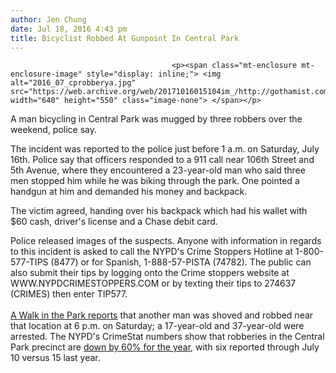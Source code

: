 ```yaml
---
author: Jen Chung
date: Jul 18, 2016 4:43 pm
title: Bicyclist Robbed At Gunpoint In Central Park 
---
```


	
										<p><span class="mt-enclosure mt-enclosure-image" style="display: inline;"> <img alt="2016_07_cprobberya.jpg" src="https://web.archive.org/web/20171016015104im_/http://gothamist.com/attachments/nyc_arts_john/2016_07_cprobberya.jpg" width="640" height="550" class="image-none"> </span></p>

<p>A man bicycling in Central Park was mugged by three robbers over the weekend, police say. </p>

<p>The incident was reported to the police just before 1 a.m. on Saturday, July 16th. Police say that officers responded to a 911 call near 106th Street and 5th Avenue, where they encountered a 23-year-old man who said three men stopped him while he was biking through the park. One pointed a handgun at him and demanded his money and backpack. </p>

<p>The victim agreed, handing over his backpack which had his wallet with $60 cash, driver&apos;s license and a Chase debit card. </p>

<p>Police released images of the suspects. Anyone with information in regards to this incident is asked to call the NYPD&apos;s Crime Stoppers Hotline at 1-800-577-TIPS (8477) or for Spanish, 1-888-57-PISTA (74782).  The public can also submit their tips by logging onto the Crime stoppers website at WWW.NYPDCRIMESTOPPERS.COM or by texting their tips to 274637 (CRIMES) then enter TIP577.<br>
 <br>
<a href="https://web.archive.org/web/20171016015104/http://awalkintheparknyc.blogspot.com/2016/07/man-robbed-in-central-park-on-park.html">A Walk in the Park reports</a> that another man was shoved and robbed near that location at 6 p.m. on Saturday; a 17-year-old and 37-year-old were arrested. The NYPD&apos;s CrimeStat numbers show that robberies in the Central Park precinct are <a href="https://web.archive.org/web/20171016015104/http://www.nyc.gov/html/nypd/downloads/pdf/crime_statistics/cs-en-us-022pct.pdf">down by 60% for the year</a>, with six reported through July 10 versus 15 last year.</p>					
										
									
				